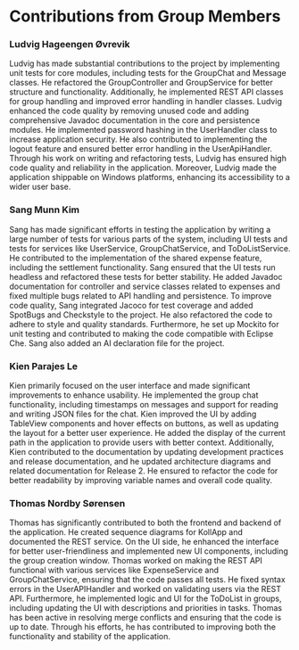# Contributions from Group Members

### Ludvig Hageengen Øvrevik

Ludvig has made substantial contributions to the project by implementing unit tests for core modules, including tests for the GroupChat and Message classes. He refactored the GroupController and GroupService for better structure and functionality. Additionally, he implemented REST API classes for group handling and improved error handling in handler classes. Ludvig enhanced the code quality by removing unused code and adding comprehensive Javadoc documentation in the core and persistence modules. He implemented password hashing in the UserHandler class to increase application security. He also contributed to implementing the logout feature and ensured better error handling in the UserApiHandler. Through his work on writing and refactoring tests, Ludvig has ensured high code quality and reliability in the application. Moreover, Ludvig made the application shippable on Windows platforms, enhancing its accessibility to a wider user base.

### Sang Munn Kim

Sang has made significant efforts in testing the application by writing a large number of tests for various parts of the system, including UI tests and tests for services like UserService, GroupChatService, and ToDoListService. He contributed to the implementation of the shared expense feature, including the settlement functionality. Sang ensured that the UI tests run headless and refactored these tests for better stability. He added Javadoc documentation for controller and service classes related to expenses and fixed multiple bugs related to API handling and persistence. To improve code quality, Sang integrated Jacoco for test coverage and added SpotBugs and Checkstyle to the project. He also refactored the code to adhere to style and quality standards. Furthermore, he set up Mockito for unit testing and contributed to making the code compatible with Eclipse Che. Sang also added an AI declaration file for the project.

### Kien Parajes Le

Kien primarily focused on the user interface and made significant improvements to enhance usability. He implemented the group chat functionality, including timestamps on messages and support for reading and writing JSON files for the chat. Kien improved the UI by adding TableView components and hover effects on buttons, as well as updating the layout for a better user experience. He added the display of the current path in the application to provide users with better context. Additionally, Kien contributed to the documentation by updating development practices and release documentation, and he updated architecture diagrams and related documentation for Release 2. He ensured to refactor the code for better readability by improving variable names and overall code quality.

### Thomas Nordby Sørensen

Thomas has significantly contributed to both the frontend and backend of the application. He created sequence diagrams for KollApp and documented the REST service. On the UI side, he enhanced the interface for better user-friendliness and implemented new UI components, including the group creation window. Thomas worked on making the REST API functional with various services like ExpenseService and GroupChatService, ensuring that the code passes all tests. He fixed syntax errors in the UserAPIHandler and worked on validating users via the REST API. Furthermore, he implemented logic and UI for the ToDoList in groups, including updating the UI with descriptions and priorities in tasks. Thomas has been active in resolving merge conflicts and ensuring that the code is up to date. Through his efforts, he has contributed to improving both the functionality and stability of the application.